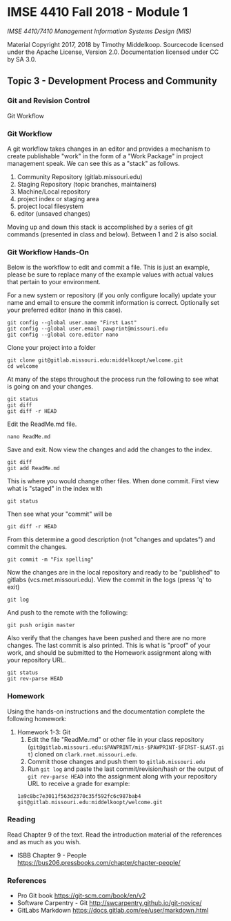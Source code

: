 # IMSE 4410 Fall 2018 - Module 1

*IMSE 4410/7410 Management Information Systems Design (MIS)*

Material Copyright 2017, 2018 by Timothy Middelkoop. Sourcecode licensed under the Apache License, Version 2.0. Documentation licensed under CC by SA 3.0.

## Topic 3 - Development Process and Community

### Git and Revision Control

Git Workflow

### Git Workflow
A git workflow takes changes in an editor and provides a mechanism to create publishable "work" in the form of a "Work Package" in project management speak.  We can see this as a "stack" as follows.

1. Community Repository (gitlab.missouri.edu)
2. Staging Repository (topic branches, maintainers)
3. Machine/Local repository
4. project index or staging area
5. project local filesystem
6. editor (unsaved changes)

Moving up and down this stack is accomplished by a series of git commands (presented in class and below).  Between 1 and 2 is also social.

### Git Workflow Hands-On

Below is the workflow to edit and commit a file.  This is just an example, please be sure to replace many of the example values with actual values that pertain to your environment.

For a new system or repository (if you only configure locally) update your name and email to ensure the commit information is correct.  Optionally set your preferred editor (nano in this case).
```
git config --global user.name "First Last"
git config --global user.email pawprint@missouri.edu
git config --global core.editor nano
```

Clone your project into a folder
```
git clone git@gitlab.missouri.edu:middelkoopt/welcome.git
cd welcome
```

At many of the steps throughout the process run the following to see what is going on and your changes.
```
git status
git diff
git diff -r HEAD
```

Edit the ReadMe.md file.
```
nano ReadMe.md
```

Save and exit.  Now view the changes and add the changes to the index.
```
git diff
git add ReadMe.md
```

This is where you would change other files.  When done commit.  First view what is "staged" in the index with

```
git status
```

Then see what your "commit" will be 

```
git diff -r HEAD
```

From this determine a good description (not "changes and updates") and commit the changes.

```
git commit -m "Fix spelling"
```

Now the changes are in the local repository and ready to be "published" to gitlabs (vcs.rnet.missouri.edu).  View the commit in the logs (press 'q' to exit)

```
git log
```

And push to the remote with the following:

```
git push origin master
```

Also verify that the changes have been pushed and there are no more changes.  The last commit is also printed.  This is what is "proof" of your work, and should be submitted to the Homework assignment along with your repository URL.

```
git status
git rev-parse HEAD
```

### Homework
Using the hands-on instructions and the documentation complete the following homework:

 1. Homework 1-3: Git
    1. Edit the file "ReadMe.md" or other file in your class repository (`git@gitlab.missouri.edu:$PAWPRINT/mis-$PAWPRINT-$FIRST-$LAST.git`) cloned on `clark.rnet.missouri.edu`.
	2. Commit those changes and push them to `gitlab.missouri.edu`
	3. Run `git log` and paste the last commit/revision/hash or the output of `git rev-parse HEAD` into the assignment along with your repository URL to receive a grade for example:
	```
	1a9c8bc7e3011f563d2370c35f592fc6c987bab4
	git@gitlab.missouri.edu:middelkoopt/welcome.git
	```

### Reading
Read Chapter 9 of the text.  Read the introduction material of the references and as much as you wish.
* ISBB Chapter 9 - People https://bus206.pressbooks.com/chapter/chapter-people/

### References
* Pro Git book https://git-scm.com/book/en/v2
* Software Carpentry - Git http://swcarpentry.github.io/git-novice/
* GitLabs Markdown https://docs.gitlab.com/ee/user/markdown.html
